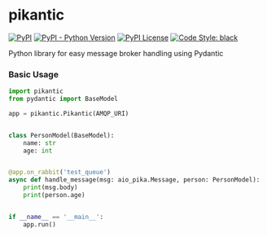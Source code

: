 # pikantic

[![PyPI](https://img.shields.io/pypi/v/pikantic)](https://pypi.org/project/pikantic/)
[![PyPI - Python Version](https://img.shields.io/pypi/pyversions/pikantic)](https://pypi.org/project/pikantic/)
[![PyPI License](https://img.shields.io/pypi/l/pikantic)](https://pypi.org/project/pikantic/)
[![Code Style: black](https://img.shields.io/badge/code%20style-black-000000.svg)](https://github.com/psf/black/)

Python library for easy message broker handling using Pydantic

### Basic Usage

```python
import pikantic
from pydantic import BaseModel

app = pikantic.Pikantic(AMQP_URI)


class PersonModel(BaseModel):
    name: str
    age: int


@app.on_rabbit('test_queue')
async def handle_message(msg: aio_pika.Message, person: PersonModel):
    print(msg.body)
    print(person.age)


if __name__ == '__main__':
    app.run()
```
